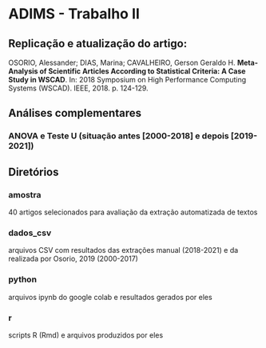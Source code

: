 # ADIMS - Trabalho II

## Replicação e atualização do artigo:

OSORIO, Alessander; DIAS, Marina; CAVALHEIRO, Gerson Geraldo H. **Meta-Analysis of Scientific Articles According to Statistical Criteria: A Case Study in WSCAD**. In: 2018 Symposium on High Performance Computing Systems (WSCAD). IEEE, 2018. p. 124-129.

## Análises complementares

### ANOVA e Teste U (situação antes [2000-2018] e depois [2019-2021])

## Diretórios

### amostra
40 artigos selecionados para avaliação da extração automatizada de textos

### dados_csv
arquivos CSV com resultados das extrações manual (2018-2021) e da realizada por Osorio, 2019 (2000-2017)

### python
arquivos ipynb do google colab e resultados gerados por eles

### r
scripts R (Rmd) e arquivos produzidos por eles

